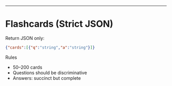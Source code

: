 ---
# Flashcards (Strict JSON)

Return JSON only:
```json
{"cards":[{"q":"string","a":"string"}]}
```

Rules
- 50–200 cards
- Questions should be discriminative
- Answers: succinct but complete
